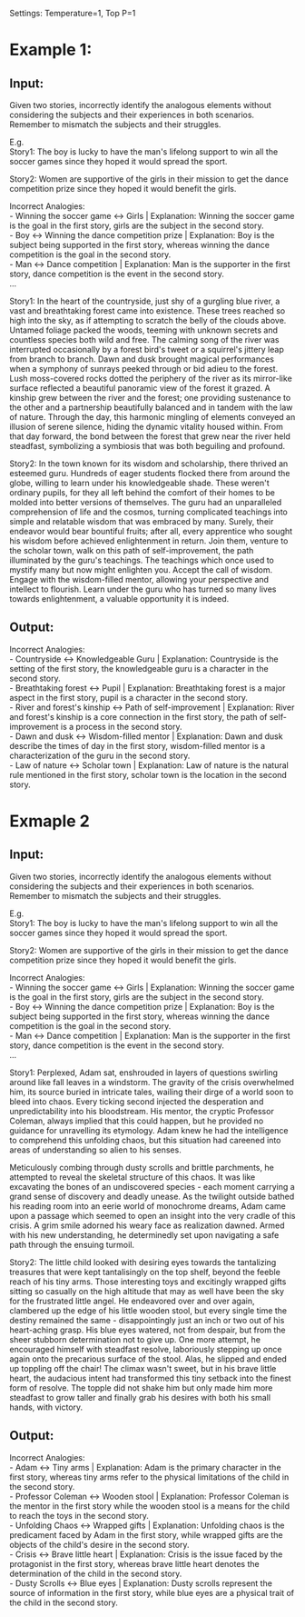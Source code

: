 Settings: Temperature=1, Top P=1
# Example 1:
## Input:

Given two stories, incorrectly identify the analogous elements without considering the subjects and their experiences in both scenarios. Remember to mismatch the subjects and their struggles.

E.g.\
Story1: The boy is lucky to have the man's lifelong support to win all the soccer games since they hoped it would spread the sport. 

Story2: Women are supportive of the girls in their mission to get the dance competition prize since they hoped it would benefit the girls.

Incorrect Analogies: \
 \- Winning the soccer game <-> Girls | Explanation: Winning the soccer game is the goal in the first story, girls are the subject in the second story. \
 \- Boy <-> Winning the dance competition prize | Explanation: Boy is the subject being supported in the first story, whereas winning the dance competition is the goal in the second story.\
 \- Man <-> Dance competition | Explanation: Man is the supporter in the first story, dance competition is the event in the second story.\
...

Story1: In the heart of the countryside, just shy of a gurgling blue river, a vast and breathtaking forest came into existence. These trees reached so high into the sky, as if attempting to scratch the belly of the clouds above. Untamed foliage packed the woods, teeming with unknown secrets and countless species both wild and free. The calming song of the river was interrupted occasionally by a forest bird's tweet or a squirrel's jittery leap from branch to branch. Dawn and dusk brought magical performances when a symphony of sunrays peeked through or bid adieu to the forest. Lush moss-covered rocks dotted the periphery of the river as its mirror-like surface reflected a beautiful panoramic view of the forest it grazed. A kinship grew between the river and the forest; one providing sustenance to the other and a partnership beautifully balanced and in tandem with the law of nature. Through the day, this harmonic mingling of elements conveyed an illusion of serene silence, hiding the dynamic vitality housed within. From that day forward, the bond between the forest that grew near the river held steadfast, symbolizing a symbiosis that was both beguiling and profound.

Story2: In the town known for its wisdom and scholarship, there thrived an esteemed guru. Hundreds of eager students flocked there from around the globe, willing to learn under his knowledgeable shade. These weren't ordinary pupils, for they all left behind the comfort of their homes to be molded into better versions of themselves. The guru had an unparalleled comprehension of life and the cosmos, turning complicated teachings into simple and relatable wisdom that was embraced by many. Surely, their endeavor would bear bountiful fruits; after all, every apprentice who sought his wisdom before achieved enlightenment in return. Join them, venture to the scholar town, walk on this path of self-improvement, the path illuminated by the guru's teachings. The teachings which once used to mystify many but now might enlighten you. Accept the call of wisdom. Engage with the wisdom-filled mentor, allowing your perspective and intellect to flourish. Learn under the guru who has turned so many lives towards enlightenment, a valuable opportunity it is indeed.

## Output:

Incorrect Analogies: \
\- Countryside <-> Knowledgeable Guru | Explanation: Countryside is the setting of the first story, the knowledgeable guru is a character in the second story. \
\- Breathtaking forest <-> Pupil | Explanation: Breathtaking forest is a major aspect in the first story, pupil is a character in the second story.\
\- River and forest's kinship <-> Path of self-improvement | Explanation: River and forest's kinship is a core connection in the first story, the path of self-improvement is a process in the second story.\
\- Dawn and dusk <-> Wisdom-filled mentor | Explanation: Dawn and dusk describe the times of day in the first story, wisdom-filled mentor is a characterization of the guru in the second story.\
\- Law of nature <-> Scholar town | Explanation: Law of nature is the natural rule mentioned in the first story, scholar town is the location in the second story.

# Exmaple 2
## Input:

Given two stories, incorrectly identify the analogous elements without considering the subjects and their experiences in both scenarios. Remember to mismatch the subjects and their struggles.

E.g.\
Story1: The boy is lucky to have the man's lifelong support to win all the soccer games since they hoped it would spread the sport. 

Story2: Women are supportive of the girls in their mission to get the dance competition prize since they hoped it would benefit the girls.

Incorrect Analogies: \
 \- Winning the soccer game <-> Girls | Explanation: Winning the soccer game is the goal in the first story, girls are the subject in the second story. \
 \- Boy <-> Winning the dance competition prize | Explanation: Boy is the subject being supported in the first story, whereas winning the dance competition is the goal in the second story.\
 \- Man <-> Dance competition | Explanation: Man is the supporter in the first story, dance competition is the event in the second story.\
...

Story1: Perplexed, Adam sat, enshrouded in layers of questions swirling around like fall leaves in a windstorm. The gravity of the crisis overwhelmed him, its source buried in intricate tales, wailing their dirge of a world soon to bleed into chaos. Every ticking second injected the desperation and unpredictability into his bloodstream. His mentor, the cryptic Professor Coleman, always implied that this could happen, but he provided no guidance for unravelling its etymology. Adam knew he had the intelligence to comprehend this unfolding chaos, but this situation had careened into areas of understanding so alien to his senses.

Meticulously combing through dusty scrolls and brittle parchments, he attempted to reveal the skeletal structure of this chaos. It was like excavating the bones of an undiscovered species - each moment carrying a grand sense of discovery and deadly unease. As the twilight outside bathed his reading room into an eerie world of monochrome dreams, Adam came upon a passage which seemed to open an insight into the very cradle of this crisis. A grim smile adorned his weary face as realization dawned. Armed with his new understanding, he determinedly set upon navigating a safe path through the ensuing turmoil.

Story2: The little child looked with desiring eyes towards the tantalizing treasures that were kept tantalisingly on the top shelf, beyond the feeble reach of his tiny arms. Those interesting toys and excitingly wrapped gifts sitting so casually on the high altitude that may as well have been the sky for the frustrated little angel. He endeavored over and over again, clambered up the edge of his little wooden stool, but every single time the destiny remained the same - disappointingly just an inch or two out of his heart-aching grasp. His blue eyes watered, not from despair, but from the sheer stubborn determination not to give up. One more attempt, he encouraged himself with steadfast resolve, laboriously stepping up once again onto the precarious surface of the stool. Alas, he slipped and ended up toppling off the chair! The climax wasn't sweet, but in his brave little heart, the audacious intent had transformed this tiny setback into the finest form of resolve. The topple did not shake him but only made him more steadfast to grow taller and finally grab his desires with both his small hands, with victory.


## Output:

Incorrect Analogies: \
 \- Adam <-> Tiny arms | Explanation: Adam is the primary character in the first story, whereas tiny arms refer to the physical limitations of the child in the second story.\
 \- Professor Coleman <-> Wooden stool | Explanation: Professor Coleman is the mentor in the first story while the wooden stool is a means for the child to reach the toys in the second story.\
 \- Unfolding Chaos <-> Wrapped gifts | Explanation: Unfolding chaos is the predicament faced by Adam in the first story, while wrapped gifts are the objects of the child's desire in the second story.\
 \- Crisis <-> Brave little heart | Explanation: Crisis is the issue faced by the protagonist in the first story, whereas brave little heart denotes the determination of the child in the second story. \
 \- Dusty Scrolls <-> Blue eyes | Explanation: Dusty scrolls represent the source of information in the first story, while blue eyes are a physical trait of the child in the second story.